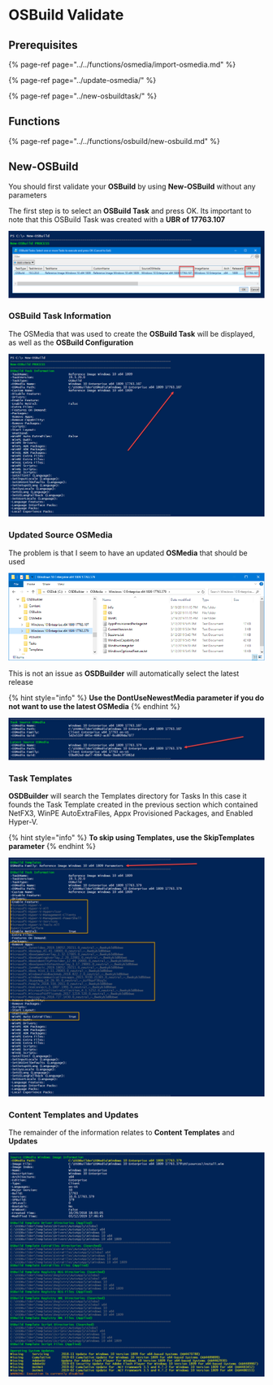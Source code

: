 # OSBuild Validate

## Prerequisites

{% page-ref page="../../functions/osmedia/import-osmedia.md" %}

{% page-ref page="../update-osmedia/" %}

{% page-ref page="../new-osbuildtask/" %}

## Functions

{% page-ref page="../../functions/osbuild/new-osbuild.md" %}

## New-OSBuild

You should first validate your **OSBuild** by using **New-OSBuild** without any parameters

The first step is to select an **OSBuild Task** and press OK.  Its important to note that this OSBuild Task was created with a **UBR of 17763.107**

![](../../../../.gitbook/assets/image%20%28255%29.png)

### OSBuild Task Information

The OSMedia that was used to create the **OSBuild Task** will be displayed, as well as the **OSBuild Configuration**

![](../../../../.gitbook/assets/image%20%2890%29.png)

### Updated Source OSMedia

The problem is that I seem to have an updated **OSMedia** that should be used

![](../../../../.gitbook/assets/image%20%28254%29.png)

This is not an issue as **OSDBuilder** will automatically select the latest release

{% hint style="info" %}
**Use the DontUseNewestMedia parameter if you do not want to use the latest OSMedia**
{% endhint %}

![](../../../../.gitbook/assets/image%20%28149%29.png)

### Task Templates

**OSDBuilder** will search the Templates directory for Tasks  In this case it founds the Task Template created in the previous section which contained NetFX3, WinPE AutoExtraFiles, Appx Provisioned Packages, and Enabled Hyper-V.  

{% hint style="info" %}
**To skip using Templates, use the SkipTemplates parameter**
{% endhint %}

![](../../../../.gitbook/assets/image.png)

### Content Templates and Updates

The remainder of the information relates to **Content Templates** and **Updates**

![](../../../../.gitbook/assets/image%20%28158%29.png)

